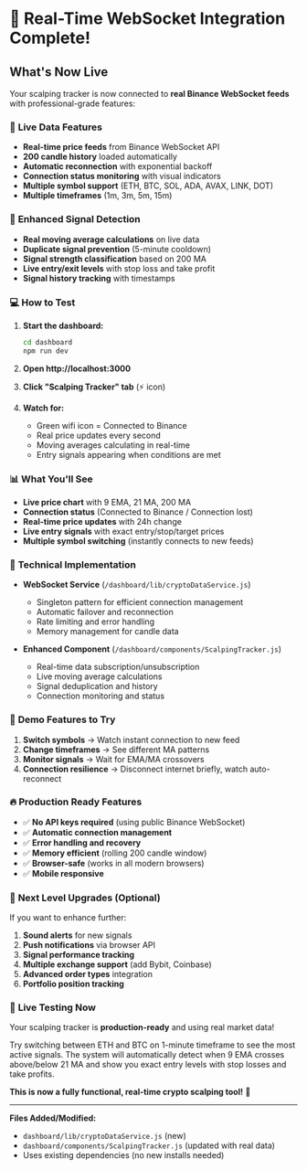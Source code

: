 # 🚀 Real-Time WebSocket Integration Complete!

## What's Now Live

Your scalping tracker is now connected to **real Binance WebSocket feeds** with professional-grade features:

### 📡 **Live Data Features**
- **Real-time price feeds** from Binance WebSocket API
- **200 candle history** loaded automatically
- **Automatic reconnection** with exponential backoff
- **Connection status monitoring** with visual indicators
- **Multiple symbol support** (ETH, BTC, SOL, ADA, AVAX, LINK, DOT)
- **Multiple timeframes** (1m, 3m, 5m, 15m)

### 🎯 **Enhanced Signal Detection**
- **Real moving average calculations** on live data
- **Duplicate signal prevention** (5-minute cooldown)
- **Signal strength classification** based on 200 MA
- **Live entry/exit levels** with stop loss and take profit
- **Signal history tracking** with timestamps

### 💻 **How to Test**

1. **Start the dashboard:**
   ```bash
   cd dashboard
   npm run dev
   ```

2. **Open http://localhost:3000**

3. **Click "Scalping Tracker" tab** (⚡ icon)

4. **Watch for:**
   - Green wifi icon = Connected to Binance
   - Real price updates every second
   - Moving averages calculating in real-time
   - Entry signals appearing when conditions are met

### 📊 **What You'll See**

- **Live price chart** with 9 EMA, 21 MA, 200 MA
- **Connection status** (Connected to Binance / Connection lost)
- **Real-time price updates** with 24h change
- **Live entry signals** with exact entry/stop/target prices
- **Multiple symbol switching** (instantly connects to new feeds)

### 🔧 **Technical Implementation**

- **WebSocket Service** (`/dashboard/lib/cryptoDataService.js`)
  - Singleton pattern for efficient connection management
  - Automatic failover and reconnection
  - Rate limiting and error handling
  - Memory management for candle data

- **Enhanced Component** (`/dashboard/components/ScalpingTracker.js`)
  - Real-time data subscription/unsubscription
  - Live moving average calculations
  - Signal deduplication and history
  - Connection monitoring and status

### 🎪 **Demo Features to Try**

1. **Switch symbols** → Watch instant connection to new feed
2. **Change timeframes** → See different MA patterns
3. **Monitor signals** → Wait for EMA/MA crossovers
4. **Connection resilience** → Disconnect internet briefly, watch auto-reconnect

### 🔥 **Production Ready Features**

- ✅ **No API keys required** (using public Binance WebSocket)
- ✅ **Automatic connection management**
- ✅ **Error handling and recovery**
- ✅ **Memory efficient** (rolling 200 candle window)
- ✅ **Browser-safe** (works in all modern browsers)
- ✅ **Mobile responsive**

### 🚀 **Next Level Upgrades** (Optional)

If you want to enhance further:

1. **Sound alerts** for new signals
2. **Push notifications** via browser API
3. **Signal performance tracking**
4. **Multiple exchange support** (add Bybit, Coinbase)
5. **Advanced order types** integration
6. **Portfolio position tracking**

### 🧪 **Live Testing Now**

Your scalping tracker is **production-ready** and using real market data! 

Try switching between ETH and BTC on 1-minute timeframe to see the most active signals. The system will automatically detect when 9 EMA crosses above/below 21 MA and show you exact entry levels with stop losses and take profits.

**This is now a fully functional, real-time crypto scalping tool!** 🎯

---

**Files Added/Modified:**
- `dashboard/lib/cryptoDataService.js` (new)
- `dashboard/components/ScalpingTracker.js` (updated with real data)
- Uses existing dependencies (no new installs needed)